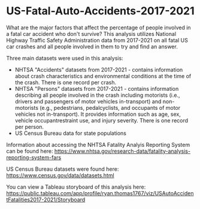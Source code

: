 # US-Fatal-Auto-Accidents-2017-2021

What are the major factors that affect the percentage of people involved in a fatal car accident who don't survive?  This analysis utilizes National Highway Traffic Safety Administration data from 2017-2021 on all fatal US car crashes and all people involved in them to try and find an answer.

Three main datasets were used in this analysis:
- NHTSA "Accidents" datasets from 2017-2021 - contains information about crash characteristics and environmental conditions at the time of the crash. There is one record per crash.
- NHTSA "Persons" datasets from 2017-2021 -  contains information describing all people involved in the crash including motorists (i.e., drivers and passengers of motor vehicles
in-transport) and non-motorists (e.g., pedestrians, pedalcyclists, and occupants of motor vehicles not in-transport). It provides information such as age, sex, vehicle occupantrestraint use, and injury severity. There is one record per person.
- US Census Bureau data for state populations

Information about accessing the NHTSA Fatality Analyis Reporting System can be found here: https://www.nhtsa.gov/research-data/fatality-analysis-reporting-system-fars

US Census Bureau datasets were found here: https://www.census.gov/data/datasets.html

You can view a Tableau storyboard of this analysis here: https://public.tableau.com/app/profile/ryan.thomas1767/viz/USAutoAccidentFatalities2017-2021/Storyboard
